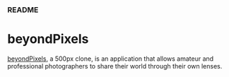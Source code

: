 ### README

# beyondPixels
[beyondPixels](http://beyondpixels.herokuapp.com/), a 500px clone, is an application that allows amateur and professional photographers to share their world through their own lenses.

